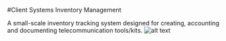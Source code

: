 #Client Systems Inventory Management

A small-scale inventory tracking system designed for creating, accounting and documenting telecommunication tools/kits.
![alt text](https://github.com/mason-wolf/csims/blob/master/images/screenshot_1.png "Logo Title Text 1")

